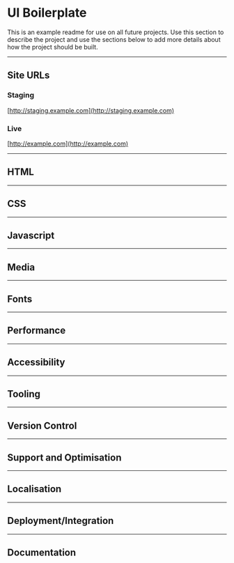 # UI Boilerplate

This is an example readme for use on all future projects. Use this section to describe the project and use the sections below to add more details about how the project should be built.

---------------

## Site URLs

### Staging
[http://staging.example.com](http://staging.example.com)

### Live
[http://example.com](http://example.com)

---------------

## HTML

---------------

## CSS

---------------

## Javascript

---------------

## Media

---------------

## Fonts

---------------

## Performance

---------------

## Accessibility

---------------

## Tooling

---------------

## Version Control

---------------

## Support and Optimisation

---------------

## Localisation

---------------

## Deployment/Integration

---------------

## Documentation
